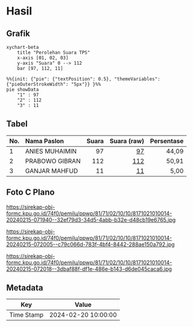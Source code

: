 # Hasil

## Grafik

```mermaid
xychart-beta
    title "Perolehan Suara TPS"
    x-axis [01, 02, 03]
    y-axis "Suara" 0 --> 112
    bar [97, 112, 11]
```

```mermaid
%%{init: {"pie": {"textPosition": 0.5}, "themeVariables": {"pieOuterStrokeWidth": "5px"}} }%%
pie showData
    "1" : 97
    "2" : 112
    "3" : 11
```

## Tabel

| No. | Nama Paslon    | Suara | Suara (raw) | Persentase |
|:--- |:-------------- | -----:| -----------:| ----------:|
| 1   | ANIES MUHAIMIN | 97    | [97][p-1]   | 44,09      |
| 2   | PRABOWO GIBRAN | 112   | [112][p-2]  | 50,91      |
| 3   | GANJAR MAHFUD  | 11    | [11][p-3]   | 5,00       |


[p-1]: https://github.com/gigit-pemilu/pemilu-2024-81-maluku/blob/main/pilpres/hitung-suara/sub/81-maluku/sub/71-kota-ambon/sub/02-sirimau/sub/1010-pandan-kasturi/sub/014-tps/sub/paslon-1.txt
[p-2]: https://github.com/gigit-pemilu/pemilu-2024-81-maluku/blob/main/pilpres/hitung-suara/sub/81-maluku/sub/71-kota-ambon/sub/02-sirimau/sub/1010-pandan-kasturi/sub/014-tps/sub/paslon-2.txt
[p-3]: https://github.com/gigit-pemilu/pemilu-2024-81-maluku/blob/main/pilpres/hitung-suara/sub/81-maluku/sub/71-kota-ambon/sub/02-sirimau/sub/1010-pandan-kasturi/sub/014-tps/sub/paslon-3.txt

## Foto C Plano

https://sirekap-obj-formc.kpu.go.id/74f0/pemilu/ppwp/81/71/02/10/10/8171021010014-20240215-071940--32ef79d3-34d5-4abb-b32e-d48cb19e6765.jpg

https://sirekap-obj-formc.kpu.go.id/74f0/pemilu/ppwp/81/71/02/10/10/8171021010014-20240215-072005--c79c066d-783f-4bf4-8442-288ae150a792.jpg

https://sirekap-obj-formc.kpu.go.id/74f0/pemilu/ppwp/81/71/02/10/10/8171021010014-20240215-072018--3dbaf88f-df1e-486e-b143-d6de045caca6.jpg


## Metadata

| Key        | Value               |
| ---------- | ------------------- |
| Time Stamp | 2024-02-20 10:00:00 |



